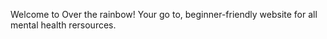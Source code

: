 Welcome to Over the rainbow! Your go to, beginner-friendly website for all mental health rersources.
